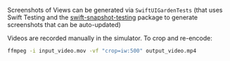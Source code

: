 Screenshots of Views can be generated via `SwiftUIGardenTests` (that uses Swift Testing and the [swift-snapshot-testing](https://github.com/pointfreeco/swift-snapshot-testing) package to generate screenshots that can be auto-updated)

Videos are recorded manually in the simulator. To crop and re-encode:

```bash
ffmpeg -i input_video.mov -vf "crop=iw:500" output_video.mp4
```
